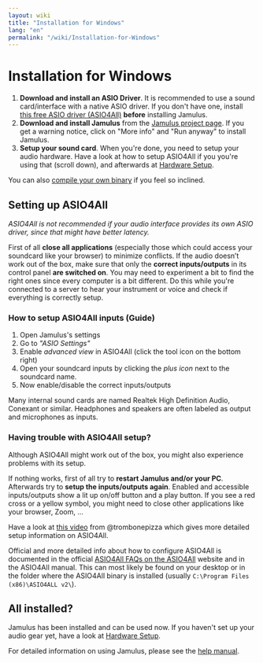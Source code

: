 ```yaml
---
layout: wiki
title: "Installation for Windows"
lang: "en"
permalink: "/wiki/Installation-for-Windows"
---
```


# Installation for Windows

1. **Download and install an ASIO Driver**. It is recommended to use a sound card/interface with a native ASIO driver. If you don't have one, install [this free ASIO driver (ASIO4All)](http://www.asio4all.org)  **before** installing Jamulus.
1. **Download and install Jamulus** from the [Jamulus project page](https://sourceforge.net/projects/llcon/files/). If you get a warning notice, click on "More info" and "Run anyway" to install Jamulus.
1. **Setup your sound card**. When you're done, you need to setup your audio hardware. Have a look at how to setup ASIO4All if you you're using that (scroll down), and afterwards at [Hardware Setup](Hardware-Setup).

You can also [compile your own binary](Compiling) if you feel so inclined.

## Setting up ASIO4All
*ASIO4All is not recommended if your audio interface provides its own ASIO driver, since that might have better latency.*

First of all **close all applications** (especially those which could access your soundcard like your browser) to minimize conflicts. If the audio doesn’t work out of the box, make sure that only the **correct inputs/outputs** in its control panel **are switched on**.
You may need to experiment a bit to find the right ones since every computer is a bit different. Do this while you're connected to a server to hear your instrument or voice and check if everything is correctly setup.

### How to setup ASIO4All inputs (Guide)

1. Open Jamulus's settings
1. Go to _"ASIO Settings"_
1. Enable _advanced view_ in ASIO4All (click the tool icon on the bottom right)
1. Open your soundcard inputs by clicking the _plus icon_ next to the soundcard name.
1. Now enable/disable the correct inputs/outputs

Many internal sound cards are named Realtek High Definition Audio, Conexant or similar.
Headphones and speakers are often labeled as output and microphones as inputs.

### Having trouble with ASIO4All setup?

Although ASIO4All might work out of the box, you might also experience problems with its setup.

If nothing works, first of all try to **restart Jamulus and/or your PC**.
Afterwards try to **setup the inputs/outputs again**. Enabled and accessible inputs/outputs show a lit up on/off button and a play button. If you see a red cross or a yellow symbol, you might need to close other applications like your browser, Zoom, ...

Have a look at [this video](https://youtu.be/_GzOsitVgLI) from @trombonepizza which gives more detailed setup information on ASIO4All.

Official and more detailed info about how to configure ASIO4All is documented in the official [ASIO4All FAQs on the ASIO4All](http://www.asio4all.org/faq.html) website and in the ASIO4All manual. This can most likely be found on your desktop or in the folder where the ASIO4All binary is installed (usually `C:\Program Files (x86)\ASIO4ALL v2\`).

## All installed?
Jamulus has been installed and can be used now. If you haven't set up your audio gear yet, have a look at [Hardware Setup](Hardware-Setup).

For detailed information on using Jamulus, please see the [help manual](https://github.com/corrados/jamulus/blob/master/src/res/homepage/manual.md).
